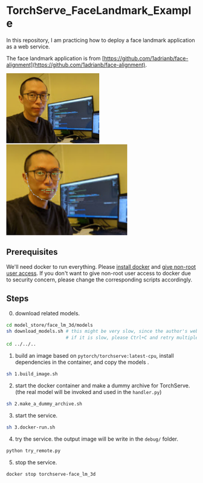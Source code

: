 # TorchServe_FaceLandmark_Example

In this repository, I am practicing how to deploy a face landmark application as a web service.

The face landmark application is from [https://github.com/1adrianb/face-alignment](https://github.com/1adrianb/face-alignment).

![source image](assets/sida_1.png)
![demo output](assets/output-remote.png)

## Prerequisites

We'll need docker to run everything. Please [install docker](https://docs.docker.com/get-docker/) and [give non-root user access](https://docs.docker.com/engine/install/linux-postinstall/). If you don't want to give non-root user access to docker due to security concern, please change the corresponding scripts accordingly.

## Steps

0. download related models.
```bash
cd model_store/face_lm_3d/models
sh download_models.sh # this might be very slow, since the author's website is getting busy.
                      # if it is slow, please Ctrl+C and retry multiple times.
cd ../../..
```

1. build an image based on `pytorch/torchserve:latest-cpu`, install dependencies in the container, and copy the models .
```bash
sh 1.build_image.sh
```

2. start the docker container and make a dummy archive for TorchServe. (the real model will be invoked and used in the `handler.py`)
```bash
sh 2.make_a_dummy_archive.sh
```

3. start the service.
```bash
sh 3.docker-run.sh
```

4. try the service. the output image will be write in the `debug/` folder.
```bash
python try_remote.py
```

5. stop the service.
```bash
docker stop torchserve-face_lm_3d
```